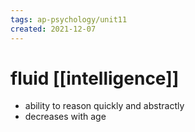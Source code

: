 ```yaml
---
tags: ap-psychology/unit11 
created: 2021-12-07
---
```


# fluid [[intelligence]]

- ability to reason quickly and abstractly
- decreases with age 
